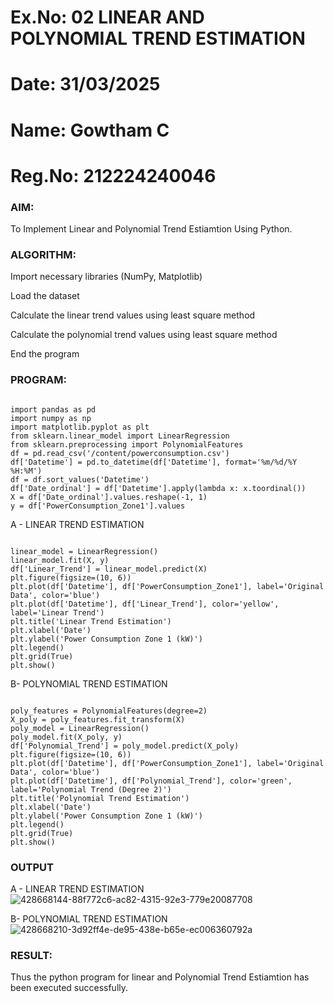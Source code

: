 # Ex.No: 02 LINEAR AND POLYNOMIAL TREND ESTIMATION
# Date: 31/03/2025
# Name: Gowtham C
# Reg.No: 212224240046
### AIM:
To Implement Linear and Polynomial Trend Estiamtion Using Python.

### ALGORITHM:
Import necessary libraries (NumPy, Matplotlib)

Load the dataset

Calculate the linear trend values using least square method

Calculate the polynomial trend values using least square method

End the program
### PROGRAM:
~~~

import pandas as pd
import numpy as np
import matplotlib.pyplot as plt
from sklearn.linear_model import LinearRegression
from sklearn.preprocessing import PolynomialFeatures
df = pd.read_csv('/content/powerconsumption.csv')
df['Datetime'] = pd.to_datetime(df['Datetime'], format='%m/%d/%Y %H:%M')
df = df.sort_values('Datetime')
df['Date_ordinal'] = df['Datetime'].apply(lambda x: x.toordinal())
X = df['Date_ordinal'].values.reshape(-1, 1)
y = df['PowerConsumption_Zone1'].values

~~~
A - LINEAR TREND ESTIMATION
~~~

linear_model = LinearRegression()
linear_model.fit(X, y)
df['Linear_Trend'] = linear_model.predict(X)
plt.figure(figsize=(10, 6))
plt.plot(df['Datetime'], df['PowerConsumption_Zone1'], label='Original Data', color='blue')
plt.plot(df['Datetime'], df['Linear_Trend'], color='yellow', label='Linear Trend')
plt.title('Linear Trend Estimation')
plt.xlabel('Date')
plt.ylabel('Power Consumption Zone 1 (kW)')
plt.legend()
plt.grid(True)
plt.show()

~~~

B- POLYNOMIAL TREND ESTIMATION
~~~

poly_features = PolynomialFeatures(degree=2)
X_poly = poly_features.fit_transform(X)
poly_model = LinearRegression()
poly_model.fit(X_poly, y)
df['Polynomial_Trend'] = poly_model.predict(X_poly)
plt.figure(figsize=(10, 6))
plt.plot(df['Datetime'], df['PowerConsumption_Zone1'], label='Original Data', color='blue')
plt.plot(df['Datetime'], df['Polynomial_Trend'], color='green', label='Polynomial Trend (Degree 2)')
plt.title('Polynomial Trend Estimation')
plt.xlabel('Date')
plt.ylabel('Power Consumption Zone 1 (kW)')
plt.legend()
plt.grid(True)
plt.show()

~~~

### OUTPUT
A - LINEAR TREND ESTIMATION
![428668144-88f772c6-ac82-4315-92e3-779e20087708](https://github.com/user-attachments/assets/2b84ef5b-b7af-49e9-9cbf-3087aae16908)

B- POLYNOMIAL TREND ESTIMATION
![428668210-3d92ff4e-de95-438e-b65e-ec006360792a](https://github.com/user-attachments/assets/4ddcae19-6b27-4e73-8740-08da3362f7a1)

### RESULT:
Thus the python program for linear and Polynomial Trend Estiamtion has been executed successfully.
